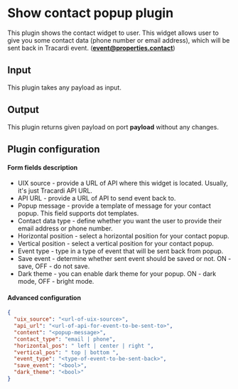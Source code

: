 # Show contact popup plugin

This plugin shows the contact widget to user. This widget allows user to give you some contact data (phone number or
email address), which will be sent back in Tracardi event.
(**event@properties.contact**)

## Input

This plugin takes any payload as input.

## Output

This plugin returns given payload on port **payload** without any changes.

## Plugin configuration

#### Form fields description

- UIX source - provide a URL of API where this widget is located. Usually, it's just Tracardi API URL.
- API URL - provide a URL of API to send event back to.
- Popup message - provide a template of message for your contact popup. This field supports dot templates.
- Contact data type - define whether you want the user to provide their email address or phone number.
- Horizontal position - select a horizontal position for your contact popup.
- Vertical position - select a vertical position for your contact popup.
- Event type - type in a type of event that will be sent back from popup.
- Save event - determine whether sent event should be saved or not. ON - save, OFF - do not save.
- Dark theme - you can enable dark theme for your popup. ON - dark mode, OFF - bright mode.

#### Advanced configuration

```json
{
  "uix_source": "<url-of-uix-source>",
  "api_url": "<url-of-api-for-event-to-be-sent-to>",
  "content": "<popup-message>",
  "contact_type": "email | phone",
  "horizontal_pos": " left | center | right ",
  "vertical_pos": " top | bottom ",
  "event_type": "<type-of-event-to-be-sent-back>",
  "save_event": "<bool>",
  "dark_theme": "<bool>"
}
```

